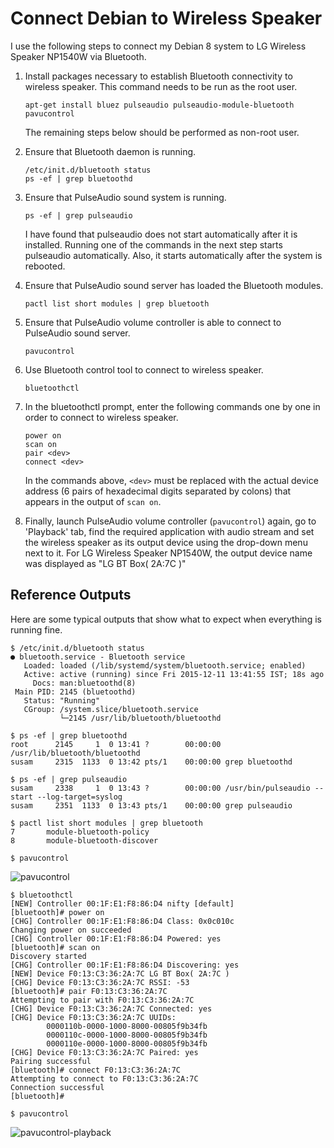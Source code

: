 Connect Debian to Wireless Speaker
==================================
I use the following steps to connect my Debian 8 system to LG Wireless
Speaker NP1540W via Bluetooth.

 1. Install packages necessary to establish Bluetooth connectivity to
    wireless speaker. This command needs to be run as the root user.

        apt-get install bluez pulseaudio pulseaudio-module-bluetooth pavucontrol

    The remaining steps below should be performed as non-root user.

 2. Ensure that Bluetooth daemon is running.

        /etc/init.d/bluetooth status
        ps -ef | grep bluetoothd

 3. Ensure that PulseAudio sound system is running.

        ps -ef | grep pulseaudio

    I have found that pulseaudio does not start automatically after it
    is installed. Running one of the commands in the next step starts
    pulseaudio automatically. Also, it starts automatically after the
    system is rebooted.

 4. Ensure that PulseAudio sound server has loaded the Bluetooth
    modules.

        pactl list short modules | grep bluetooth

 5. Ensure that PulseAudio volume controller is able to connect to
    PulseAudio sound server.

        pavucontrol

 6. Use Bluetooth control tool to connect to wireless speaker.

        bluetoothctl

 7. In the bluetoothctl prompt, enter the following commands one by one
    in order to connect to wireless speaker.

        power on
        scan on
        pair <dev>
        connect <dev>

    In the commands above, `<dev>` must be replaced with the actual
    device address (6 pairs of hexadecimal digits separated by colons)
    that appears in the output of `scan on`.

 8. Finally, launch PulseAudio volume controller (`pavucontrol`) again,
    go to 'Playback' tab, find the required application with audio
    stream and set the wireless speaker as its output device using the
    drop-down menu next to it. For LG Wireless Speaker NP1540W, the
    output device name was displayed as "LG BT Box( 2A:7C )"


Reference Outputs
-----------------
Here are some typical outputs that show what to expect when everything
is running fine.

<!-- -->

    $ /etc/init.d/bluetooth status
    ● bluetooth.service - Bluetooth service
       Loaded: loaded (/lib/systemd/system/bluetooth.service; enabled)
       Active: active (running) since Fri 2015-12-11 13:41:55 IST; 18s ago
         Docs: man:bluetoothd(8)
     Main PID: 2145 (bluetoothd)
       Status: "Running"
       CGroup: /system.slice/bluetooth.service
               └─2145 /usr/lib/bluetooth/bluetoothd

<!-- -->

    $ ps -ef | grep bluetoothd
    root      2145     1  0 13:41 ?        00:00:00 /usr/lib/bluetooth/bluetoothd
    susam     2315  1133  0 13:42 pts/1    00:00:00 grep bluetoothd

    $ ps -ef | grep pulseaudio
    susam     2338     1  0 13:43 ?        00:00:00 /usr/bin/pulseaudio --start --log-target=syslog
    susam     2351  1133  0 13:43 pts/1    00:00:00 grep pulseaudio

    $ pactl list short modules | grep bluetooth
    7       module-bluetooth-policy
    8       module-bluetooth-discover

<!-- -->

    $ pavucontrol

![pavucontrol](https://susam.github.io/blob/dotfiles/docs/pavucontrol.png)

<!-- -->

    $ bluetoothctl
    [NEW] Controller 00:1F:E1:F8:86:D4 nifty [default]
    [bluetooth]# power on
    [CHG] Controller 00:1F:E1:F8:86:D4 Class: 0x0c010c
    Changing power on succeeded
    [CHG] Controller 00:1F:E1:F8:86:D4 Powered: yes
    [bluetooth]# scan on
    Discovery started
    [CHG] Controller 00:1F:E1:F8:86:D4 Discovering: yes
    [NEW] Device F0:13:C3:36:2A:7C LG BT Box( 2A:7C )
    [CHG] Device F0:13:C3:36:2A:7C RSSI: -53
    [bluetooth]# pair F0:13:C3:36:2A:7C
    Attempting to pair with F0:13:C3:36:2A:7C
    [CHG] Device F0:13:C3:36:2A:7C Connected: yes
    [CHG] Device F0:13:C3:36:2A:7C UUIDs:
            0000110b-0000-1000-8000-00805f9b34fb
            0000110c-0000-1000-8000-00805f9b34fb
            0000110e-0000-1000-8000-00805f9b34fb
    [CHG] Device F0:13:C3:36:2A:7C Paired: yes
    Pairing successful
    [bluetooth]# connect F0:13:C3:36:2A:7C
    Attempting to connect to F0:13:C3:36:2A:7C
    Connection successful
    [bluetooth]#

<!-- -->

    $ pavucontrol

![pavucontrol-playback](https://susam.github.io/blob/dotfiles/docs/pavucontrol-playback.png)
